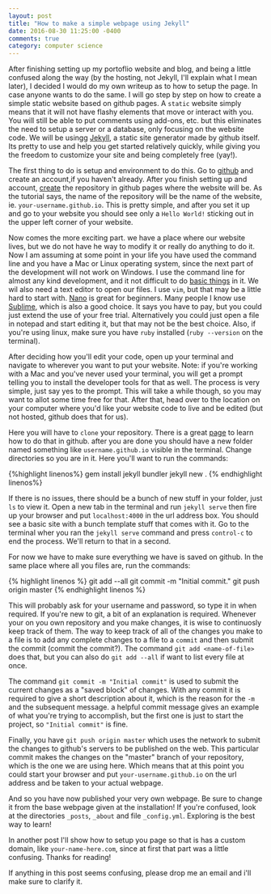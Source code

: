 ```yaml
---
layout: post
title: "How to make a simple webpage using Jekyll"
date: 2016-08-30 11:25:00 -0400
comments: true
category: computer science
---
```


After finishing setting up my portoflio website and blog, and being a little confused along
the way (by the hosting, not Jekyll, I'll explain what I mean later), 
I decided I would do my own writeup as to how to setup the page. In case anyone 
wants to do the same. I will go step by step on how to create a simple static website based
on github pages. A `static` website simply means that it will not have flashy elements that move
or interact with you. You will still be able to put comments using add-ons, etc. but this
eliminates the need to setup a server or a database, only focusing on the website code. 
We will be usingg [Jekyll][Jekyll], a static site generator made by github itself. Its pretty
to use and help you get started relatively quickly, while giving you the freedom to
customize your site and being completely free (yay!). 

The first thing to do is setup and environment to do this. Go to [github][github] and create
 an account,if you haven't already. After you finish setting up and account,
 [create][create-repo] the repository in github pages where the website will be.
 As the tutorial says, the name of the repository will be the name of the website, ie.
`your-username.github.io`. This is pretty simple, and after you set it up and go to your website
you should see only a `Hello World!` sticking out in the upper left corner of your website.

Now comes the more exciting part. we have a place where our website lives, but we do not have
he way to modify it or really do anything to do it. Now I am assuming at some point in your life
you have used the command line and you have a Mac or Linux operating system, since the next
part of the development will not work on Windows. I use the command line for almost any 
kind development, and it not difficult to do [basic things][basic-things] in it.
We wil also need a text editor to open our files. I use `vim`, but that may be a little hard 
to start with. [Nano][nano] is great for beginners. Many people I know use [Sublime][sublime],
 which is also a good choice. It says you have to pay, but you could just extend the use of your
 free trial. 
Alternatively you could just open a file in notepad and start editing it, but that may not be the
 best choice. Also, if you're using linux, make sure you have `ruby` installed (`ruby --version` 
on the terminal).

After deciding how you'll edit your code, open up your terminal and navigate to wherever you
want to put your website. Note: if you're working with a Mac and you've never used your terminal,
you will get a prompt telling you to install the developer tools for that as well. The process
is very simple, just say yes to the prompt. This will take a while though, so you may want to 
allot some time free for that. After that, head over to the location on your computer where 
you'd like your website code to live and be edited (but not hosted, github does that for us).

Here you will have to `clone` your repository. There is a great [page][clone-repo] 
to learn how to do that in github. after you are done you should have a new folder named
something like `username.github.io` visible in the terminal. Change directories so you are in it.
Here you'll want to run the commands:

{%highlight linenos%}
gem install jekyll bundler
jekyll new .
{% endhighlight linenos%}

If there is no issues, there should be a bunch of new stuff in your folder, just `ls` to view it.
Open a new tab in the terminal and run `jekyll serve` then fire up your browser and put
`localhost:4000` in the url address box. You should see a basic site with a bunch template
stuff that comes with it. Go to the terminal wher you ran the `jekyll serve` command and 
press `control-c` to end the process. We'll return to that in a second.

For now we have to make sure everything we have is saved on github.
In the same place where all you files are, run the commands:

{% highlight linenos    %}
git add --all
git commit -m "Initial commit."
git push origin master
{% endhighlight linenos %}

This will probably ask for your username and password, so type it in when required.
If you're new to git, a bit of an explanation is required. Whenever your on you own repository
and you make changes, it is wise to continuosly keep track of them. The way to keep track of all
of the changes you make to a file is to add any complete changes to a file to a `commit` and
then submit the commit (commit the commit?). The command `git add <name-of-file>` does that,
but you can also do `git add --all` if want to list every file at once.

The command `git commit -m "Initial commit"` is used to submit the current changes as a "saved
block" of changes. With any commit it is required to give a short description about it, which
is the reason for the `-m` and the subsequent message. a helpful commit message gives an
example of what you're trying to accomplish, but the first one is just to start the project, so 
`"Initial commit"` is fine.

Finally, you have `git push origin master` which uses the network to submit the changes to
github's servers to be published on the web. This particular commit makes the changes on the 
"master" branch of your repository, which is the one we are using here.
Which means that at this point you could start your browser and put `your-username.github.io` 
on the url address and be taken to your actual webpage.

And so you have now published your very own webpage. Be sure to change it from the base webpage
given at the installation! If you're confused, look at the directories `_posts`, `_about` and
file `_config.yml`. Exploring is the best way to learn!

In another post I'll show how to setup you page so that is has a custom domain, like
`your-name-here.com`, since at first that part was a little confusing. Thanks for reading!

If anything in this post seems confusing, please drop me an email and i'll make sure to
clarify it.


[github]: https://github.com
[create-repo]: https://pages.github.com 
[Jekyll]: http://jekyllrb.com
[basic-things]: http://lifehacker.com/5633909/who-needs-a-mouse-learn-to-use-the-command-line-for-almost-anything
[nano]: https://www.nano-editor.org
[sublime]: https://www.sublimetext.com
[clone-repo]: https://help.github.com/articles/cloning-a-repository/


